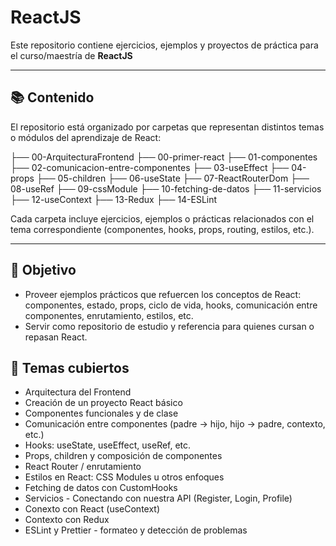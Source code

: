 # ReactJS

Este repositorio contiene ejercicios, ejemplos y proyectos de práctica para el curso/maestría de **ReactJS**

---

## 📚 Contenido

El repositorio está organizado por carpetas que representan distintos temas o módulos del aprendizaje de React:

├── 00-ArquitecturaFrontend
├── 00-primer-react
├── 01-componentes
├── 02-comunicacion-entre-componentes
├── 03-useEffect
├── 04-props
├── 05-children
├── 06-useState
├── 07-ReactRouterDom
├── 08-useRef
├── 09-cssModule
├── 10-fetching-de-datos
├── 11-servicios
├── 12-useContext
├── 13-Redux
├── 14-ESLint


Cada carpeta incluye ejercicios, ejemplos o prácticas relacionados con el tema correspondiente (componentes, hooks, props, routing, estilos, etc.).

---

## 🎯 Objetivo

- Proveer ejemplos prácticos que refuercen los conceptos de React: componentes, estado, props, ciclo de vida, hooks, comunicación entre componentes, enrutamiento, estilos, etc.  
- Servir como repositorio de estudio y referencia para quienes cursan o repasan React.

## 🧩 Temas cubiertos

- Arquitectura del Frontend
- Creación de un proyecto React básico
- Componentes funcionales y de clase
- Comunicación entre componentes (padre → hijo, hijo → padre, contexto, etc.)
- Hooks: useState, useEffect, useRef, etc.
- Props, children y composición de componentes
- React Router / enrutamiento
- Estilos en React: CSS Modules u otros enfoques
- Fetching de datos con CustomHooks
- Servicios - Conectando con nuestra API (Register, Login, Profile)
- Conexto con React (useContext)
- Contexto con Redux
- ESLint y Prettier - formateo y detección de problemas